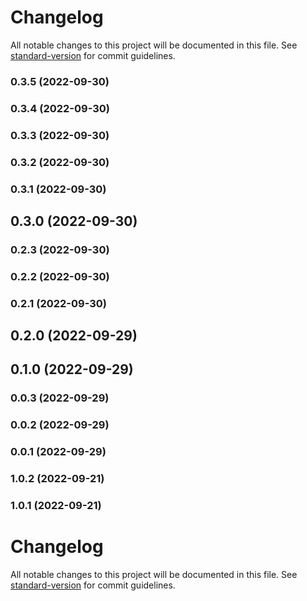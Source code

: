 # Changelog

All notable changes to this project will be documented in this file. See [standard-version](https://github.com/conventional-changelog/standard-version) for commit guidelines.

### 0.3.5 (2022-09-30)

### 0.3.4 (2022-09-30)

### 0.3.3 (2022-09-30)

### 0.3.2 (2022-09-30)

### 0.3.1 (2022-09-30)

## 0.3.0 (2022-09-30)

### 0.2.3 (2022-09-30)

### 0.2.2 (2022-09-30)

### 0.2.1 (2022-09-30)

## 0.2.0 (2022-09-29)

## 0.1.0 (2022-09-29)

### 0.0.3 (2022-09-29)

### 0.0.2 (2022-09-29)

### 0.0.1 (2022-09-29)

### 1.0.2 (2022-09-21)

### 1.0.1 (2022-09-21)

# Changelog

All notable changes to this project will be documented in this file. See [standard-version](https://github.com/conventional-changelog/standard-version) for commit guidelines.
